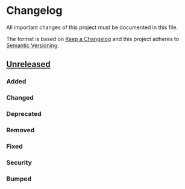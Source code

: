 # Changelog

All important changes of this project must be documented in this file.

The format is based on [Keep a Changelog](http://keepachangelog.com/en/1.0.0/)
and this project adheres to [Semantic Versioning](http://semver.org/spec/v2.0.0.html).


## [Unreleased](https://github.com/bitPogo/banana-i18n-kmp/compare/vX.X.X...main)

### Added

### Changed

### Deprecated

### Removed

### Fixed

### Security

### Bumped
